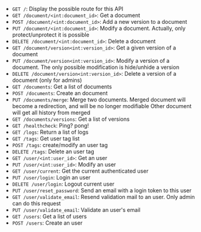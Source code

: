 * `GET /`: Display the possible route for this API
* `GET /document/<int:document_id>`: Get a document
* `POST /document/<int:document_id>`: Add a new version to a document
* `PUT /document/<int:document_id>`: Modify a document. Actually, only protect/unprotect it is possible
* `DELETE /document/<int:document_id>`: Delete a document
* `GET /document/version<int:version_id>`: Get a given version of a document
* `PUT /document/version<int:version_id>`: Modify a version of a document. The only possible modification is hide/unhide a version
* `DELETE /document/version<int:version_id>`: Delete a version of a document (only for admins)
* `GET /documents`: Get a list of documents
* `POST /documents`: Create an document
* `PUT /documents/merge`: Merge two documents. Merged document will become a redirection, and will be no longer modifiable
    Other document will get all history from merged
* `GET /documents/versions`: Get a list of versions
* `GET /healthcheck`: Ping? pong!
* `GET /logs`: Return a list of logs
* `GET /tags`: Get user tag list
* `POST /tags`: create/modify an user tag
* `DELETE /tags`: Delete an user tag
* `GET /user/<int:user_id>`: Get an user
* `PUT /user/<int:user_id>`: Modify an user
* `GET /user/current`: Get the current authenticated user
* `PUT /user/login`: Login an user
* `DELETE /user/login`: Logout current user
* `PUT /user/reset_password`: Send an email with a login token to this user
* `GET /user/validate_email`: Resend validation mail to an user. Only admin can do this request
* `PUT /user/validate_email`: Validate an user's email
* `GET /users`: Get a list of users
* `POST /users`: Create an user
